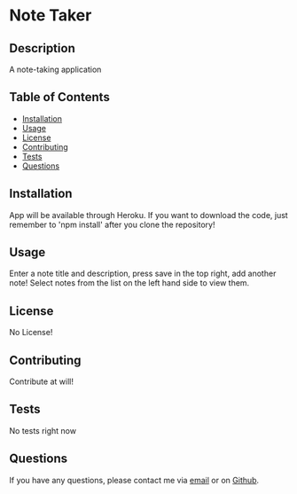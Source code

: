 # Note Taker   
## Description

A note-taking application

## Table of Contents

* [Installation](#installation)
* [Usage](#usage)
* [License](#license)
* [Contributing](#contributing)
* [Tests](#tests)
* [Questions](#questions)

## Installation

App will be available through Heroku. If you want to download the code, just remember to 'npm install' after you clone the repository!

## Usage

Enter a note title and description, press save in the top right, add another note! Select notes from the list on the left hand side to view them.

## License

No License!

## Contributing

Contribute at will!

## Tests

No tests right now

## Questions

If you have any questions, please contact me via [email](vinnycar0923@gmail.com) or on [Github](http://github.com/vcaruso0923).